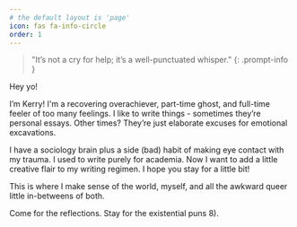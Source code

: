 ```yaml
---
# the default layout is 'page'
icon: fas fa-info-circle
order: 1
---
```


> "It’s not a cry for help; it’s a well-punctuated whisper."
{: .prompt-info }

Hey yo!

I’m Kerry! I'm a recovering overachiever, part-time ghost, and full-time feeler of too many feelings. I like to write things - sometimes they’re personal essays. Other times? They’re just elaborate excuses for emotional excavations.

I have a sociology brain plus a side (bad) habit of making eye contact with my trauma. I used to write purely for academia. Now I want to add a little creative flair to my writing regimen. I hope you stay for a little bit!

This is where I make sense of the world, myself, and all the awkward queer little in-betweens of both.

Come for the reflections. Stay for the existential puns 8). 
